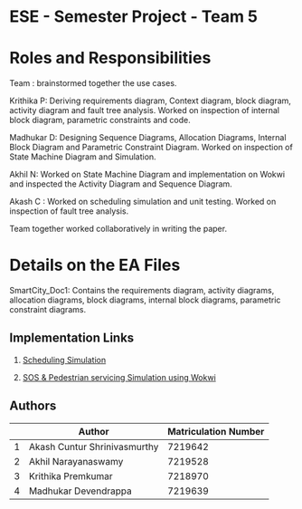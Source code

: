 # ESE - Semester Project - Team 5
# Roles and Responsibilities
Team : brainstormed together the use cases.

Krithika P: Deriving requirements diagram, Context diagram, block diagram, activity diagram and fault tree analysis. 
            Worked on inspection of internal block diagram, parametric constraints and code.
            
Madhukar D: Designing Sequence Diagrams, Allocation Diagrams, Internal Block Diagram and Parametric Constraint Diagram.
            Worked on inspection of State Machine Diagram and Simulation.

 Akhil N: Worked on State Machine Diagram and implementation on Wokwi and inspected the Activity Diagram and Sequence Diagram.

Akash C   : Worked on scheduling simulation and unit testing.
            Worked on inspection of fault tree analysis.
            
Team together worked collaboratively in writing the paper.

# Details on the EA Files
SmartCity_Doc1: Contains the requirements diagram, activity diagrams, allocation diagrams, block diagrams, internal block diagrams, parametric constraint diagrams.
## Implementation Links
1. [Scheduling Simulation](https://wokwi.com/projects/387018496716680193)

1. [SOS & Pedestrian servicing Simulation using Wokwi](https://wokwi.com/projects/387851603127754753)

## Authors
| | Author | Matriculation Number |
| - | ------ | -------------------- |
| 1 | Akash Cuntur Shrinivasmurthy | 7219642 |
| 2 | Akhil Narayanaswamy | 7219528 |
| 3 | Krithika Premkumar | 7218970 |
| 4 | Madhukar Devendrappa  | 7219639 |

